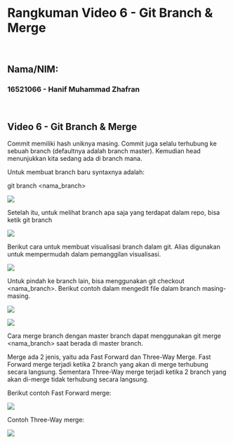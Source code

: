 # Rangkuman Video 6 - Git Branch & Merge

<p>&nbsp;</p>

## Nama/NIM:
### 16521066 - Hanif Muhammad Zhafran

<p>&nbsp;</p>

## Video 6 - Git Branch & Merge
Commit memiliki hash uniknya masing. Commit juga selalu terhubung ke sebuah branch (defaultnya adalah branch master). Kemudian head menunjukkan kita sedang ada di branch mana. 

Untuk membuat branch baru syntaxnya adalah: 

git branch <nama_branch>

![](https://cdn.discordapp.com/attachments/941701680100151326/941704288676249620/unknown.png)

Setelah itu, untuk melihat branch apa saja yang terdapat dalam repo, bisa ketik git branch

![](https://cdn.discordapp.com/attachments/941701680100151326/941707169038999582/unknown.png)

Berikut cara untuk membuat visualisasi branch dalam git. Alias digunakan untuk mempermudah dalam pemanggilan visualisasi.

![](https://cdn.discordapp.com/attachments/941701680100151326/941707512233738280/unknown.png)

Untuk pindah ke branch lain, bisa menggunakan git checkout <nama_branch>. Berikut contoh dalam mengedit file dalam branch masing-masing.

![](https://cdn.discordapp.com/attachments/941701680100151326/941707601601789983/unknown.png)

![](https://cdn.discordapp.com/attachments/941701680100151326/941707675803189288/unknown.png)

Cara merge branch dengan master branch dapat menggunakan git merge <nama_branch> saat berada di master branch.

Merge ada 2 jenis, yaitu ada Fast Forward dan Three-Way Merge. Fast Forward merge terjadi ketika 2 branch yang akan di merge terhubung secara langsung. Sementara Three-Way merge terjadi ketika 2 branch yang akan di-merge tidak terhubung secara langsung.

Berikut contoh Fast Forward merge:

![](https://cdn.discordapp.com/attachments/941701680100151326/941707675803189288/unknown.png)

Contoh Three-Way merge:

![](https://cdn.discordapp.com/attachments/941701680100151326/941707838068256768/unknown.png)
